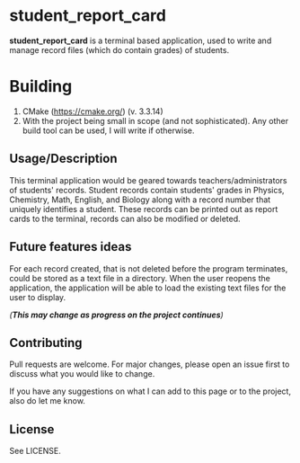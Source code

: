 # student_report_card

**student_report_card** is a terminal based application, used to write and manage record files (which do contain grades) of students.

# Building

1. CMake (https://cmake.org/) (v. 3.3.14)
2. With the project being small in scope (and not sophisticated). Any other build tool can be used, I will write if otherwise.

## Usage/Description

This terminal application would be geared towards teachers/administrators of students' records. Student records contain students' grades in Physics, Chemistry, Math, English, and Biology along with a record number that uniquely identifies a student. These records can be printed out as report cards to the terminal, records can also be modified or deleted.

## Future features ideas
For each record created, that is not deleted before the program terminates, could be stored as a text file in a directory. When the user reopens the application, the application will be able to load the existing text files for the user to display. 

*(**This may change as progress on the project continues**)*

## Contributing
Pull requests are welcome. For major changes, please open an issue first to discuss what you would like to change.

If you have any suggestions on what I can add to this page or to the project, also do let me know.

## License

See LICENSE.
